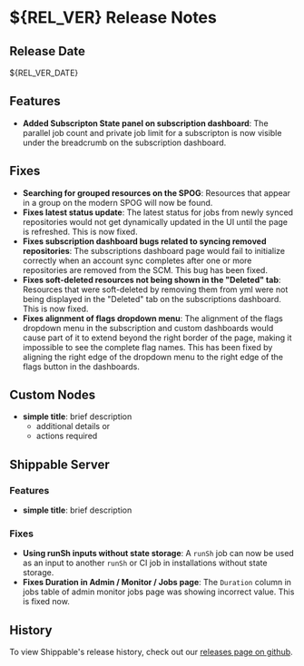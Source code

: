 # ${REL_VER} Release Notes

## Release Date

${REL_VER_DATE}

## Features

- **Added Subscripton State panel on subscription dashboard**: The parallel job count and private job limit for a subscripton is now visible under the breadcrumb on the subscription dashboard.

## Fixes

- **Searching for grouped resources on the SPOG**: Resources that appear in a group on the modern SPOG will now be found.
- **Fixes latest status update**: The latest status for jobs from newly synced repositories would not get dynamically updated in the UI until the page is refreshed. This is now fixed.
- **Fixes subscription dashboard bugs related to syncing removed repositories**: The subscriptions dashboard page would fail to initialize correctly when an account sync completes after one or more repositories are removed from the SCM. This bug has been fixed.
- **Fixes soft-deleted resources not being shown in the "Deleted" tab**: Resources that were soft-deleted by removing them from yml were not being displayed in the "Deleted" tab on the subscriptions dashboard. This is now fixed.
- **Fixes alignment of flags dropdown menu**: The alignment of the flags dropdown menu in the subscription and custom dashboards would cause part of it to extend beyond the right border of the page, making it impossible to see the complete flag names. This has been fixed by aligning the right edge of the dropdown menu to the right edge of the flags button in the dashboards.

## Custom Nodes

- **simple title**: brief description
  - additional details or
  - actions required

## Shippable Server

### Features

- **simple title**: brief description

### Fixes

- **Using runSh inputs without state storage**: A `runSh` job can now be used as an input to another `runSh` or CI job in installations without state storage.
- **Fixes Duration in Admin / Monitor / Jobs page**: The `Duration` column in jobs table of admin monitor jobs page was showing incorrect value. This is fixed now.

## History

To view Shippable's release history, check out our [releases page on github](https://github.com/Shippable/admiral/releases).
